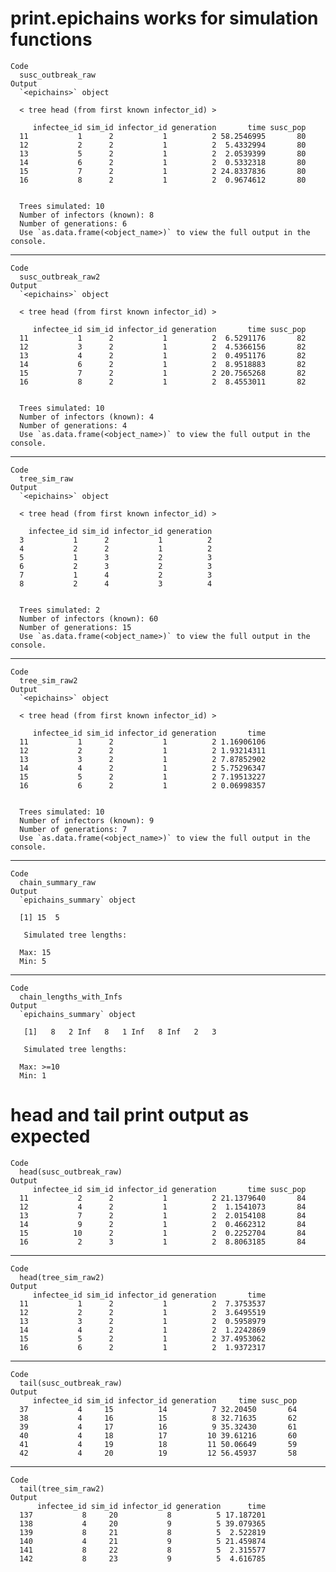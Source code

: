 # print.epichains works for simulation functions

    Code
      susc_outbreak_raw
    Output
      `<epichains>` object
      
      < tree head (from first known infector_id) >
      
         infectee_id sim_id infector_id generation       time susc_pop
      11           1      2           1          2 58.2546995       80
      12           2      2           1          2  5.4332994       80
      13           5      2           1          2  2.0539399       80
      14           6      2           1          2  0.5332318       80
      15           7      2           1          2 24.8337836       80
      16           8      2           1          2  0.9674612       80
      
      
      Trees simulated: 10
      Number of infectors (known): 8
      Number of generations: 6
      Use `as.data.frame(<object_name>)` to view the full output in the console.

---

    Code
      susc_outbreak_raw2
    Output
      `<epichains>` object
      
      < tree head (from first known infector_id) >
      
         infectee_id sim_id infector_id generation       time susc_pop
      11           1      2           1          2  6.5291176       82
      12           3      2           1          2  4.5366156       82
      13           4      2           1          2  0.4951176       82
      14           6      2           1          2  8.9518883       82
      15           7      2           1          2 20.7565268       82
      16           8      2           1          2  8.4553011       82
      
      
      Trees simulated: 10
      Number of infectors (known): 4
      Number of generations: 4
      Use `as.data.frame(<object_name>)` to view the full output in the console.

---

    Code
      tree_sim_raw
    Output
      `<epichains>` object
      
      < tree head (from first known infector_id) >
      
        infectee_id sim_id infector_id generation
      3           1      2           1          2
      4           2      2           1          2
      5           1      3           2          3
      6           2      3           2          3
      7           1      4           2          3
      8           2      4           3          4
      
      
      Trees simulated: 2
      Number of infectors (known): 60
      Number of generations: 15
      Use `as.data.frame(<object_name>)` to view the full output in the console.

---

    Code
      tree_sim_raw2
    Output
      `<epichains>` object
      
      < tree head (from first known infector_id) >
      
         infectee_id sim_id infector_id generation       time
      11           1      2           1          2 1.16906106
      12           2      2           1          2 1.93214311
      13           3      2           1          2 7.87852902
      14           4      2           1          2 5.75296347
      15           5      2           1          2 7.19513227
      16           6      2           1          2 0.06998357
      
      
      Trees simulated: 10
      Number of infectors (known): 9
      Number of generations: 7
      Use `as.data.frame(<object_name>)` to view the full output in the console.

---

    Code
      chain_summary_raw
    Output
      `epichains_summary` object 
      
      [1] 15  5
      
       Simulated tree lengths: 
      
      Max: 15
      Min: 5

---

    Code
      chain_lengths_with_Infs
    Output
      `epichains_summary` object 
      
       [1]   8   2 Inf   8   1 Inf   8 Inf   2   3
      
       Simulated tree lengths: 
      
      Max: >=10
      Min: 1

# head and tail print output as expected

    Code
      head(susc_outbreak_raw)
    Output
         infectee_id sim_id infector_id generation       time susc_pop
      11           2      2           1          2 21.1379640       84
      12           4      2           1          2  1.1541073       84
      13           7      2           1          2  2.0154108       84
      14           9      2           1          2  0.4662312       84
      15          10      2           1          2  0.2252704       84
      16           2      3           1          2  8.8063185       84

---

    Code
      head(tree_sim_raw2)
    Output
         infectee_id sim_id infector_id generation       time
      11           1      2           1          2  7.3753537
      12           2      2           1          2  3.6495519
      13           3      2           1          2  0.5958979
      14           4      2           1          2  1.2242869
      15           5      2           1          2 37.4953062
      16           6      2           1          2  1.9372317

---

    Code
      tail(susc_outbreak_raw)
    Output
         infectee_id sim_id infector_id generation     time susc_pop
      37           4     15          14          7 32.20450       64
      38           4     16          15          8 32.71635       62
      39           4     17          16          9 35.32430       61
      40           4     18          17         10 39.61216       60
      41           4     19          18         11 50.06649       59
      42           4     20          19         12 56.45937       58

---

    Code
      tail(tree_sim_raw2)
    Output
          infectee_id sim_id infector_id generation      time
      137           8     20           8          5 17.187201
      138           4     20           9          5 39.079365
      139           8     21           8          5  2.522819
      140           4     21           9          5 21.459874
      141           8     22           8          5  2.315577
      142           8     23           9          5  4.616785

